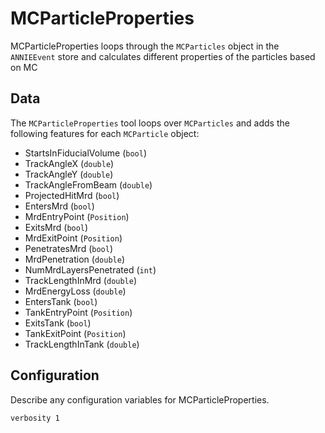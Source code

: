 # MCParticleProperties

MCParticleProperties loops through the `MCParticles` object in the `ANNIEEvent` store and calculates different properties of the particles based on MC 

## Data

The `MCParticleProperties` tool loops over `MCParticles` and adds the following features for each `MCParticle` object:

* StartsInFiducialVolume (`bool`)
* TrackAngleX (`double`)
* TrackAngleY (`double`)
* TrackAngleFromBeam (`double`)
* ProjectedHitMrd (`bool`)
* EntersMrd (`bool`)
* MrdEntryPoint (`Position`)
* ExitsMrd (`bool`)
* MrdExitPoint (`Position`)
* PenetratesMrd (`bool`)
* MrdPenetration (`double`)
* NumMrdLayersPenetrated (`int`)
* TrackLengthInMrd (`double`)
* MrdEnergyLoss (`double`)
* EntersTank (`bool`)
* TankEntryPoint (`Position`)
* ExitsTank (`bool`)
* TankExitPoint (`Position`)
* TrackLengthInTank (`double`)

## Configuration

Describe any configuration variables for MCParticleProperties.

```
verbosity 1

```
